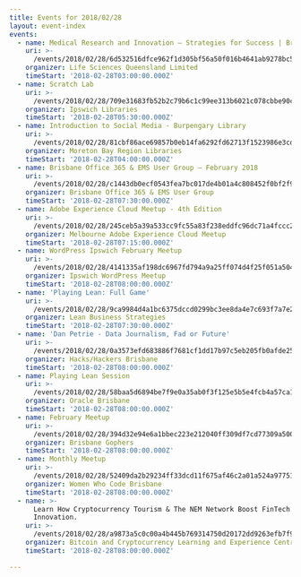 ```yaml
---
title: Events for 2018/02/28
layout: event-index
events:
  - name: Medical Research and Innovation – Strategies for Success | Brisbane
    uri: >-
      /events/2018/02/28/6d532516dfce962f1d305bf56a50f016b4641ab9278bc54da04953419a9e3213
    organizer: Life Sciences Queensland Limited
    timeStart: '2018-02-28T03:00:00.000Z'
  - name: Scratch Lab
    uri: >-
      /events/2018/02/28/709e31683fb52b2c79b6c1c99ee313b6021c078cbbe90cc245d8b1feb7d716d2
    organizer: Ipswich Libraries
    timeStart: '2018-02-28T05:30:00.000Z'
  - name: Introduction to Social Media - Burpengary Library
    uri: >-
      /events/2018/02/28/81cbf86ace69857b0eb14fa6292fd62713f1523986e3cd1cc31dae40dd092de2
    organizer: Moreton Bay Region Libraries
    timeStart: '2018-02-28T04:00:00.000Z'
  - name: Brisbane Office 365 & EMS User Group – February 2018
    uri: >-
      /events/2018/02/28/c1443db0ecf0543fea7bc017de4b01a4c808452f0bf2f9f53ca84af143efe63a
    organizer: Brisbane Office 365 & EMS User Group
    timeStart: '2018-02-28T07:30:00.000Z'
  - name: Adobe Experience Cloud Meetup - 4th Edition
    uri: >-
      /events/2018/02/28/245ceb5a39a533cc9fc55a83f238eddfc96dc71a4fccc229fed70ce1d69402ba
    organizer: Melbourne Adobe Experience Cloud Meetup
    timeStart: '2018-02-28T07:15:00.000Z'
  - name: WordPress Ipswich February Meetup
    uri: >-
      /events/2018/02/28/4141335af198dc6967fd794a9a25ff074d4f25f051a504ec1dcac7ee74103e05
    organizer: Ipswich WordPress Meetup
    timeStart: '2018-02-28T08:00:00.000Z'
  - name: 'Playing Lean: Full Game'
    uri: >-
      /events/2018/02/28/9ca9984d4a1bc6375dccd0299bc3ee8da4e7c693f7a7e25131036ebd69ef7edc
    organizer: Lean Business Strategies
    timeStart: '2018-02-28T07:30:00.000Z'
  - name: 'Dan Petrie - Data Journalism, Fad or Future'
    uri: >-
      /events/2018/02/28/0a3573efd683886f7681cf1dd17b97c5eb205fb0afde2575ae1dde5e568d8339
    organizer: Hacks/Hackers Brisbane
    timeStart: '2018-02-28T08:00:00.000Z'
  - name: Playing Lean Session
    uri: >-
      /events/2018/02/28/58baa5d6894be7f9e0a35ab0f3f125e5b5e4fcb4a57ca111e1f01a1c1eeedf2e
    organizer: Oracle Brisbane
    timeStart: '2018-02-28T08:00:00.000Z'
  - name: February Meetup
    uri: >-
      /events/2018/02/28/394d32e94e6a1bbec223e212040ff309df7cd77309a500115d5e0660419e57b6
    organizer: Brisbane Gophers
    timeStart: '2018-02-28T08:00:00.000Z'
  - name: Monthly Meetup
    uri: >-
      /events/2018/02/28/52409da2b29234ff33dcd11f675af46c2a01a524a97751198115538a25a2243d
    organizer: Women Who Code Brisbane
    timeStart: '2018-02-28T08:00:00.000Z'
  - name: >-
      Learn How Cryptocurrency Tourism & The NEM Network Boost FinTech
      Innovation.
    uri: >-
      /events/2018/02/28/a9873a5c0c00a4b445b769314750d20172dd9263efb7f9e0316857ed3991c0e8
    organizer: Bitcoin and Cryptocurrency Learning and Experience Centre
    timeStart: '2018-02-28T08:00:00.000Z'

---
```


